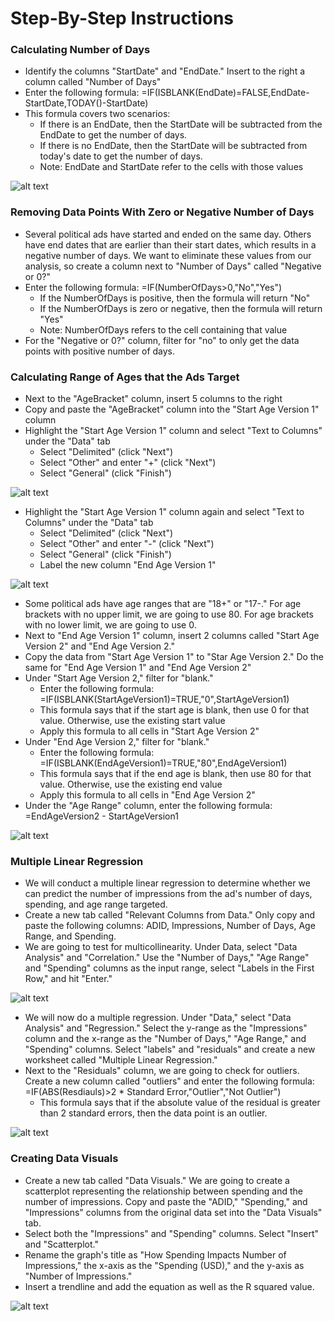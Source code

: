 # Step-By-Step Instructions
### Calculating Number of Days 
- Identify the columns "StartDate" and "EndDate." Insert to the right a column called "Number of Days"
- Enter the following formula: =IF(ISBLANK(EndDate)=FALSE,EndDate-StartDate,TODAY()-StartDate)
- This formula covers two scenarios: 
  -   If there is an EndDate, then the StartDate will be subtracted from the EndDate to get the number of days.
  -   If there is no EndDate, then the StartDate will be subtracted from today's date to get the number of days. 
  - Note: EndDate and StartDate refer to the cells with those values
  
![alt text](https://github.com/Daphne-Tang/Predicting-Impressions-From-Snapchat-Election-Advertising-Data-/blob/master/Step-By-Step%20Instructions%20Screenshots/Calcualte%20Number%20of%20Days.png)

### Removing Data Points With Zero or Negative Number of Days
- Several political ads have started and ended on the same day. Others have end dates that are earlier than their start dates, which results in a negative number of days. We want to eliminate these values from our analysis, so create a column next to "Number of Days" called "Negative or 0?"
- Enter the following formula: =IF(NumberOfDays>0,"No","Yes")
  - If the NumberOfDays is positive, then the formula will return "No"
  - If the NumberOfDays is zero or negative, then the formula will return "Yes"
  - Note: NumberOfDays refers to the cell containing that value
- For the "Negative or 0?" column, filter for "no" to only get the data points with positive number of days. 
### Calculating Range of Ages that the Ads Target
- Next to the "AgeBracket" column, insert 5 columns to the right
- Copy and paste the "AgeBracket" column into the "Start Age Version 1" column 
- Highlight the "Start Age Version 1" column and select "Text to Columns" under the "Data" tab
  - Select "Delimited" (click "Next")
  - Select "Other" and enter "+" (click "Next")
  - Select "General" (click "Finish")
  
![alt text](https://github.com/Daphne-Tang/Predicting-Impressions-From-Snapchat-Election-Advertising-Data-/blob/master/Step-By-Step%20Instructions%20Screenshots/Screen%20Shot%202020-09-28%20at%206.47.44%20PM.png)
- Highlight the "Start Age Version 1" column again and select "Text to Columns" under the "Data" tab
  - Select "Delimited" (click "Next")
  - Select "Other" and enter "-" (click "Next")
  - Select "General" (click "Finish")
  - Label the new column "End Age Version 1"
  
![alt text](https://github.com/Daphne-Tang/Predicting-Impressions-From-Snapchat-Election-Advertising-Data-/blob/master/Step-By-Step%20Instructions%20Screenshots/Screen%20Shot%202020-09-28%20at%206.49.31%20PM.png)

- Some political ads have age ranges that are "18+" or "17-." For age brackets with no upper limit, we are going to use 80. For age brackets with no lower limit, we are going to use 0. 
- Next to "End Age Version 1" column, insert 2 columns called "Start Age Version 2" and "End Age Version 2." 
- Copy the data from "Start Age Version 1" to "Star Age Version 2." Do the same for "End Age Version 1" and "End Age Version 2"
- Under "Start Age Version 2," filter for "blank." 
  - Enter the following formula: =IF(ISBLANK(StartAgeVersion1)=TRUE,"0",StartAgeVersion1)
  - This formula says that if the start age is blank, then use 0 for that value. Otherwise, use the existing start value
  - Apply this formula to all cells in "Start Age Version 2"
- Under "End Age Version 2," filter for "blank."
  - Enter the following formula: =IF(ISBLANK(EndAgeVersion1)=TRUE,"80",EndAgeVersion1)
  - This formula says that if the end age is blank, then use 80 for that value. Otherwise, use the existing end value
  - Apply this formula to all cells in "End Age Version 2"
- Under the "Age Range" column, enter the following formula: =EndAgeVersion2 - StartAgeVersion1

![alt text](https://github.com/Daphne-Tang/Predicting-Impressions-From-Snapchat-Election-Advertising-Data-/blob/master/Step-By-Step%20Instructions%20Screenshots/Age%20Range.png)

### Multiple Linear Regression
- We will conduct a multiple linear regression to determine whether we can predict the number of impressions from the ad's number of days, spending, and age range targeted. 
- Create a new tab called "Relevant Columns from Data." Only copy and paste the following columns: ADID, Impressions, Number of Days, Age Range, and Spending. 
- We are going to test for multicollinearity. Under Data, select "Data Analysis" and "Correlation." Use the "Number of Days," "Age Range" and "Spending" columns as the input range, select "Labels in the First Row," and hit "Enter." 

![alt text](https://github.com/Daphne-Tang/Predicting-Impressions-From-Snapchat-Election-Advertising-Data-/blob/master/Step-By-Step%20Instructions%20Screenshots/Multicollinearity.png)

- We will now do a multiple regression. Under "Data," select "Data Analysis" and "Regression." Select the y-range as the "Impressions" column and the x-range as the "Number of Days," "Age Range," and "Spending" columns. Select "labels" and "residuals" and create a new worksheet called "Multiple Linear Regression."
- Next to the "Residuals" column, we are going to check for outliers. Create a new column called "outliers" and enter the following formula:
=IF(ABS(Resdiauls)>2 * Standard Error,"Outlier","Not Outlier")
  - This formula says that if the absolute value of the residual is greater than 2 standard errors, then the data point is an outlier. 

![alt text](https://github.com/Daphne-Tang/Predicting-Impressions-From-Snapchat-Election-Advertising-Data-/blob/master/Step-By-Step%20Instructions%20Screenshots/Multiple%20Linear%20Regression.png)
### Creating Data Visuals
- Create a new tab called "Data Visuals." We are going to create a scatterplot representing the relationship between spending and the number of impressions. Copy and paste the "ADID," "Spending," and "Impressions" columns from the original data set into the "Data Visuals" tab.
- Select both the "Impressions" and "Spending" columns. Select "Insert" and "Scatterplot." 
- Rename the graph's title as "How Spending Impacts Number of Impressions," the x-axis as the "Spending (USD)," and the y-axis as "Number of Impressions."
- Insert a trendline and add the equation as well as the R squared value. 

![alt text](https://github.com/Daphne-Tang/Predicting-Impressions-From-Snapchat-Election-Advertising-Data-/blob/master/Step-By-Step%20Instructions%20Screenshots/Data%20Visual.png)

